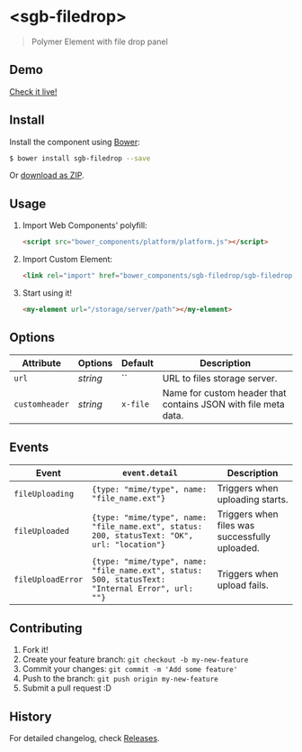 # &lt;sgb-filedrop&gt;

> Polymer Element with file drop panel

## Demo

[Check it live!](http://Smorgasbord-Development.github.io/sgb-filedrop)

## Install

Install the component using [Bower](http://bower.io/):

```sh
$ bower install sgb-filedrop --save
```

Or [download as ZIP](https://github.com/Smorgasbord-Development/sgb-filedrop/archive/master.zip).

## Usage

1. Import Web Components' polyfill:

    ```html
    <script src="bower_components/platform/platform.js"></script>
    ```

2. Import Custom Element:

    ```html
    <link rel="import" href="bower_components/sgb-filedrop/sgb-filedrop.html">
    ```

3. Start using it!

    ```html
    <my-element url="/storage/server/path"></my-element>
    ```

## Options

Attribute      | Options  | Default  | Description
---            | ---      | ---      | ---
`url`          | *string* | ``       | URL to files storage server.
`customheader` | *string* | `x-file` | Name for custom header that contains JSON with file meta data.

## Events

Event           | `event.detail` | Description
---             | --- | ---
`fileUploading` | `{type: "mime/type", name: "file_name.ext"}` | Triggers when uploading starts.
`fileUploaded` | `{type: "mime/type", name: "file_name.ext", status: 200, statusText: "OK", url: "location"}` | Triggers when files was successfully uploaded.
`fileUploadError` | `{type: "mime/type", name: "file_name.ext", status: 500, statusText: "Internal Error", url: ""}` | Triggers when upload fails.


## Contributing

1. Fork it!
2. Create your feature branch: `git checkout -b my-new-feature`
3. Commit your changes: `git commit -m 'Add some feature'`
4. Push to the branch: `git push origin my-new-feature`
5. Submit a pull request :D

## History

For detailed changelog, check [Releases](https://github.com/Smorgasbord-Development/sgb-filedrop/releases).
